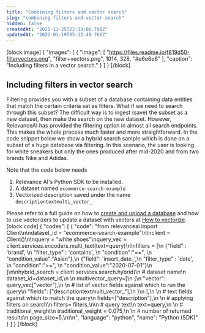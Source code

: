 ```yaml
---
title: "Combining filters and vector search"
slug: "combining-filters-and-vector-search"
hidden: false
createdAt: "2021-11-25T22:33:06.798Z"
updatedAt: "2022-01-19T05:12:49.766Z"
---
```

[block:image]
{
  "images": [
    {
      "image": [
        "https://files.readme.io/f819d50-filtervectors.png",
        "filter+vectors.png",
        1014,
        328,
        "#e6e6e6"
      ],
      "caption": "Including filters in a vector search."
    }
  ]
}
[/block]
## Including filters in vector search
Filtering provides you with a subset of a database containing data entities that match the certain criteria set as filters. What if we need to search through this subset? The difficult way is to ingest (save) the subset as a new dataset, then make the search on the new dataset. However, RelevanceAI has provided the filtering option in almost all search endpoints. This makes the whole process much faster and more straightforward.
In the code snippet below we show a hybrid search sample which is done on a subset of a huge database via filtering. In this scenario, the user is looking for white sneakers but only the ones produced after mid-2020 and from two brands Nike and Adidas.

Note that the code below needs
1. Relevance AI's Python SDK to be installed.
2. A dataset named `ecommerce-search-example`
3. Vectorized description saved under the name `descriptiontextmulti_vector_`

Please refer to a full guide on how to [create and upload a database](doc:creating-a-dataset) and how to use vectorizers to update a dataset with vectors at [How to vectorize](doc:vectorize-text).
[block:code]
{
  "codes": [
    {
      "code": "from relevanceai import Client\n\ndataset_id = \"ecommerce-search-example\"\n\nclient = Client()\n\nquery = \"white shoes\"\nquery_vec = client.services.encoders.multi_text(text=query)\n\nfilters = [\n  {\"field\" : 'brand', \n    \"filter_type\" : 'contains', \n    \"condition\":\"==\", \n    \"condition_value\":\"Asian\"},\n  {\"field\": 'insert_date_',\n    \"filter_type\" : 'date', \n    \"condition\":\">=\", \n    \"condition_value\":\"2020-07-01\"}\n ]\n\nhybrid_search = client.services.search.hybrid(\n    # dataset name\n    dataset_id=dataset_id,\n    \n    multivector_query=[\n        {\n            \"vector\": query_vec[\"vector\"],\n           \n            # list of vector fields against which to run the query\n            \"fields\": [\"descriptiontextmulti_vector_\"],\n        }\n    ],\n    \n    # text fields against which to match the query\n    fields=[\"description\"],\n  \n    # applying filters on search\n    filters= filters,\n\n    # query text\n    text=query,\n  \n    # traditional_weight\n    traditional_weight = 0.075,\n    \n    # number of returned results\n    page_size=5,\n)\n",
      "language": "python",
      "name": "Python (SDK)"
    }
  ]
}
[/block]